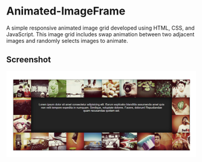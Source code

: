 # Animated-ImageFrame
A simple responsive animated image grid developed using HTML, CSS, and JavaScript.
This image grid includes swap animation between two adjacent images and randomly selects images to animate.

## Screenshot
<img src="Screenshot/Image-Grid.png" />
